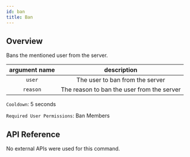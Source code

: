 ```yaml
---
id: ban
title: Ban
---
```


## Overview

Bans the mentioned user from the server.

| argument name |                description                 |
| :-----------: | :----------------------------------------: |
|    `user`     |      The user to ban from the server       |
|   `reason`    | The reason to ban the user from the server |

`Cooldown`: 5 seconds

`Required User Permissions`: Ban Members

## API Reference

No external APIs were used for this command.
